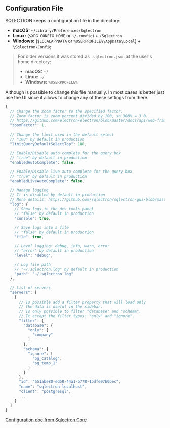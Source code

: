 ## Configuration File

SQLECTRON keeps a configuration file in the directory:

* **macOS:** `~/Library/Preferences/Sqlectron`
* **Linux:** (`$XDG_CONFIG_HOME` or `~/.config`) + `/Sqlectron`
* **Windows:** (`$LOCALAPPDATA` or `%USERPROFILE%\AppData\Local`) + `\Sqlectron\Config`

> For older versions it was stored as `.sqlectron.json` at the user's home directory:
> * **macOS:** `~/`
> * **Linux:** `~/`
> * **Windows:** `%USERPROFILE%`

Although is possible to change this file manually. In most cases is better just use the UI since it allows to change any of these settings from there.

```js
{
  // Change the zoom factor to the specified factor.
  // Zoom factor is zoom percent divided by 100, so 300% = 3.0.
  // https://github.com/electron/electron/blob/master/docs/api/web-frame.md#webframesetzoomfactorfactor
  "zoomFactor": 1,

  // Change the limit used in the default select
  // "100" by default in production
  "limitQueryDefaultSelectTop": 100,

  // Enable/Disable auto complete for the query box
  // "true" by default in production
  "enabledAutoComplete": false,

  // Enable/Disable live auto complete for the query box
  // "true" by default in production
  "enabledLiveAutoComplete": false,

  // Manage logging
  // It is disabled by default in production
  // More details: https://github.com/sqlectron/sqlectron-gui/blob/master/docs/app/logging.md
  "log": {
    // Show logs in the dev tools panel
    // "false" by default in production
    "console": true,

    // Save logs into a file
    // "false" by default in production
    "file": true,

    // Level logging: debug, info, warn, error
    // "error" by default in production
    "level": "debug",

    // Log file path
    // "~/.sqlectron.log" by default in production
    "path": "~/.sqlectron.log"
  },

  // List of servers
  "servers": [
    {
      // Is possible add a filter property that will load only
      // the data is useful in the sidebar.
      // Is only possible to filter "database" and "schema".
      // It accept the filter types: "only" and "ignore".
      "filter": {
        "database": {
          "only": [
            "company"
          ]
        },
        "schema": {
          "ignore": [
            "pg_catalog",
            "pg_temp_1"
          ]
        }
      },
      "id": "651abe80-ed50-44a1-b778-1bdfe97b0bec",
      "name": "sqlectron-localhost",
      "client": "postgresql",
      ...
    }
  ]
}

```

[Configuration doc from Sqlectron Core](https://github.com/sqlectron/sqlectron-core#configuration)
